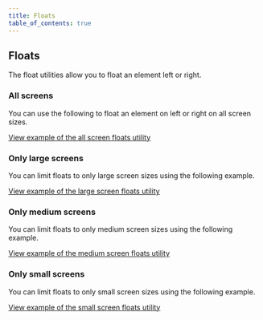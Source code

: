 ```yaml
---
title: Floats
table_of_contents: true
---
```


## Floats

The float utilities allow you to float an element left or right.


### All screens

You can use the following to float an element on left or right on all screen
sizes.

<a href="https://vanilla-framework.github.io/vanilla-framework/examples/utilities/floats/default/"
    class="js-example">
    View example of the all screen floats utility
</a>

### Only large screens

You can limit floats to only large screen sizes using the following example.

<a href="https://vanilla-framework.github.io/vanilla-framework/examples/utilities/floats/large-screens/"
    class="js-example">
    View example of the large screen floats utility
</a>

### Only medium screens

You can limit floats to only medium screen sizes using the following example.

<a href="https://vanilla-framework.github.io/vanilla-framework/examples/utilities/floats/medium-screens/"
    class="js-example">
    View example of the medium screen floats utility
</a>

### Only small screens

You can limit floats to only small screen sizes using the following example.

<a href="https://vanilla-framework.github.io/vanilla-framework/examples/utilities/floats/small-screens/"
    class="js-example">
    View example of the small screen floats utility
</a>
